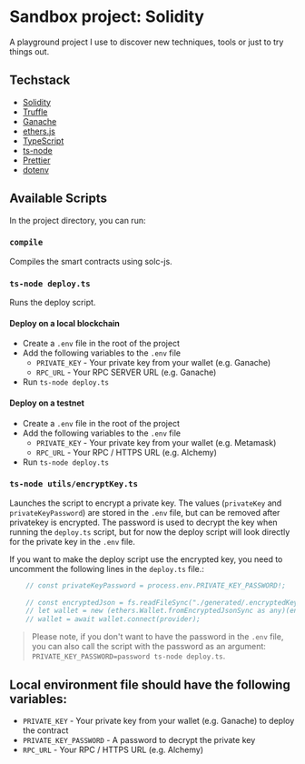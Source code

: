 # Sandbox project: Solidity

A playground project I use to discover new techniques, tools or just to try things out.

## Techstack

- [Solidity](https://solidity.readthedocs.io/en/v0.5.3/)
- [Truffle](https://truffleframework.com/)
- [Ganache](https://truffleframework.com/ganache)
- [ethers.js](https://docs.ethers.io/ethers.js/html/)
- [TypeScript](https://www.typescriptlang.org/)
- [ts-node](https://typestrong.org/ts-node/)
- [Prettier](https://prettier.io/)
- [dotenv](https://github.com/motdotla/dotenv)

## Available Scripts

In the project directory, you can run:

### `compile`

Compiles the smart contracts using solc-js.

### `ts-node deploy.ts`

Runs the deploy script.

#### Deploy on a local blockchain
- Create a `.env` file in the root of the project
- Add the following variables to the `.env` file
  - `PRIVATE_KEY` - Your private key from your wallet (e.g. Ganache)
  - `RPC_URL` - Your RPC SERVER URL (e.g. Ganache)
- Run `ts-node deploy.ts`
#### Deploy on a testnet
- Create a `.env` file in the root of the project
- Add the following variables to the `.env` file
  - `PRIVATE_KEY` - Your private key from your wallet (e.g. Metamask)
  - `RPC_URL` - Your RPC / HTTPS URL (e.g. Alchemy)
- Run `ts-node deploy.ts`

### `ts-node utils/encryptKey.ts   `

Launches the script to encrypt a private key. The values (`privateKey` and `privateKeyPassword`) are stored in the `.env` file, but can be removed after privatekey is encrypted. The password is used to decrypt the key when running the `deploy.ts` script, but for now the deploy script will look directly for the private key in the `.env` file. 

If you want to make the deploy script use the encrypted key, you need to uncomment the following lines in the `deploy.ts` file.: 
```typescript
    // const privateKeyPassword = process.env.PRIVATE_KEY_PASSWORD!;
    
    // const encryptedJson = fs.readFileSync("./generated/.encryptedKey.json", "utf-8");
    // let wallet = new (ethers.Wallet.fromEncryptedJsonSync as any)(encryptedJson, privateKeyPassword);
    // wallet = await wallet.connect(provider);

```

> Please note, if you don't want to have the password in the `.env` file, you can also call the script with the password as an argument: `PRIVATE_KEY_PASSWORD=password ts-node deploy.ts`.

## Local environment file should have the following variables:
- `PRIVATE_KEY` - Your private key from your wallet (e.g. Ganache) to deploy the contract
- `PRIVATE_KEY_PASSWORD` - A password to decrypt the private key
- `RPC_URL` - Your RPC / HTTPS URL (e.g. Alchemy)